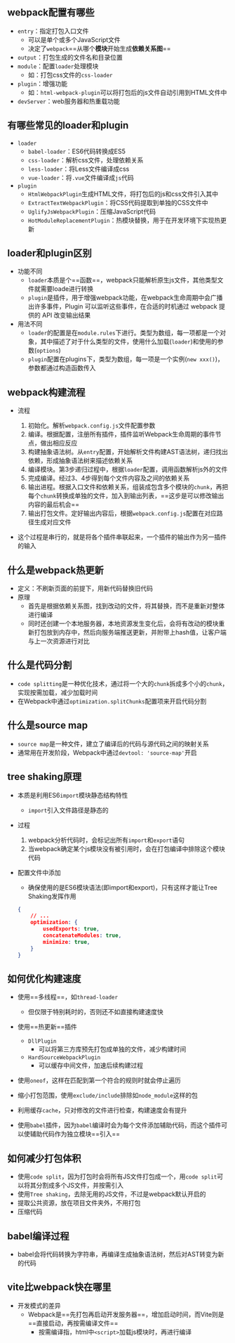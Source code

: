 ## webpack配置有哪些

- `entry`：指定打包入口文件
  - 可以是单个或多个JavaScript文件
  - 决定了`webpack`==从哪个**模块**开始生成**依赖关系图**==
- `output`：打包生成的文件名和目录位置
- `module`：配置`loader`处理模块
  - 如：打包css文件的`css-loader`
- `plugin`：增强功能
  - 如：`html-webpack-plugin`可以将打包后的js文件自动引用到HTML文件中
- `devServer`：web服务器和热重载功能

## 有哪些常见的loader和plugin

- `loader`
  - `babel-loader`：ES6代码转换成ES5
  - `css-loader`：解析css文件，处理依赖关系
  - `less-loader`：将Less文件编译成css
  - `vue-loader`：将`.vue`文件编译成`js`代码
- `plugin`
  - `HtmlWebpackPlugin`生成HTML文件，将打包后的js和css文件引入其中
  - `ExtractTextWebpackPlugin`：将CSS代码提取到单独的CSS文件中
  - `UglifyJsWebpackPlugin`：压缩JavaScript代码
  - `HotModuleReplacementPlugin`：热模块替换，用于在开发环境下实现热更新

## loader和plugin区别

- 功能不同
  - `loader`本质是个==函数==，webpack只能解析原生js文件，其他类型文件就需要loade进行转换
  - `plugin`是插件，用于增强webpack功能，在webpack生命周期中会广播出许多事件，Plugin 可以监听这些事件，在合适的时机通过 webpack 提供的 API 改变输出结果
- 用法不同
  - `loader`的配置是在`module.rules`下进行。类型为数组，每⼀项都是⼀个对象，其中描述了对于什么类型的⽂件，使⽤什么加载(`loader`)和使⽤的参数(` options `)
  - `plugin`配置在plugins下，类型为数组，每一项是一个实例(`new xxx()`)，参数都通过构造函数传入

## webpack构建流程

- 流程
  1. 初始化。解析`webpack.config.js`文件配置参数
  2. 编译。根据配置，注册所有插件，插件监听Webpack生命周期的事件节点，做出相应反应
  3. 构建抽象语法树。从`entry`配置，开始解析文件构建AST语法树，递归找出依赖，形成抽象语法树来描述依赖关系
  4. 编译模块。第3步递归过程中，根据`loader`配置，调用函数解析js外的文件
  5. 完成编译。经过3、4步得到每个文件内容及之间的依赖关系
  6. 输出进程。根据入口文件和依赖关系，组装成包含多个模块的`chunk`，再把每个`chunk`转换成单独的文件，加入到输出列表，==这步是可以修改输出内容的最后机会==
  7. 输出打包文件。定好输出内容后，根据`webpack.config.js`配置在对应路径生成对应文件

- 这个过程是串行的，就是将各个插件串联起来，一个插件的输出作为另一插件的输入

## 什么是webpack热更新

- 定义：不刷新页面的前提下，用新代码替换旧代码
- 原理
  - 首先是根据依赖关系图，找到改动的文件，将其替换，而不是重新对整体进行编译
  - 同时还创建一个本地服务器，本地资源发生变化后，会将有改动的模块重新打包放到内存中，然后向服务端推送更新，并附带上hash值，让客户端与上一次资源进行对比

## 什么是代码分割

- `code splitting`是一种优化技术，通过将一个大的`chunk`拆成多个小的`chunk`，实现按需加载，减少加载时间
- 在Webpack中通过`optimization.splitChunks`配置项来开启代码分割

## 什么是source map

- `source map`是一种文件，建立了编译后的代码与源代码之间的映射关系
- 通常用在开发阶段，Webpack中通过`devtool: 'source-map'`开启

## tree shaking原理

- 本质是利用ES6`import`模块静态结构特性
  - `import`引入文件路径是静态的
- 过程
  1. webpack分析代码时，会标记出所有`import`和`export`语句
  2. 当webpack确定某个js模块没有被引用时，会在打包编译中排除这个模块代码

- 配置文件中添加

  - 确保使用的是ES6模块语法(即import和export)，只有这样才能让Tree Shaking发挥作用

  ```json
  {
      // ...
      optimization: {
          usedExports: true,
          concatenateModules: true,
          minimize: true,
      }
  }
  ```

## 如何优化构建速度

- 使用==多线程==，如`thread-loader`
  - 但仅限于特别耗时的，否则还不如直接构建速度快
- 使用==热更新==插件
  - `DllPlugin`
    - 可以将第三方库预先打包成单独的文件，减少构建时间
  - `HardSourceWebpackPlugin`
    - 可以缓存中间文件，加速后续构建过程

- 使用`oneof`，这样在匹配到第一个符合的规则时就会停止遍历
- 缩小打包范围，使用`exclude/include`排除如`node_module`这样的包

- 利用缓存`cache`，只对修改的文件进行检查，构建速度会有提升
- 使用`babel`插件，因为`babel`编译时会为每个文件添加辅助代码，而这个插件可以使辅助代码作为独立模块==引入==

## 如何减少打包体积

- 使用`code split`，因为打包时会将所有JS文件打包成一个，用`code split`可以将其分割成多个JS文件，并按需引入
- 使用`Tree shaking`，去除无用的JS文件，不过是webpack默认开启的
- 提取公共资源，放在项目文件夹外，不用打包
- 压缩代码

## babel编译过程

- babel会将代码转换为字符串，再编译生成抽象语法树，然后对AST转变为新的代码

## vite比webpack快在哪里

- 开发模式的差异
  - Webpack是==先打包再启动开发服务器==，增加启动时间，而Vite则是==直接启动，再按需编译文件==
    - 按需编译指，html中`<script>`加载js模块时，再进行编译
